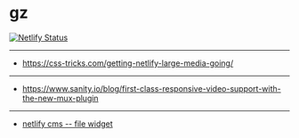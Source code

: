 # gz

[![Netlify Status](https://api.netlify.com/api/v1/badges/5060c9a7-4c5a-4026-9984-851fc3b64cac/deploy-status)](https://app.netlify.com/sites/gzzz/deploys)

------------------------------------

* https://css-tricks.com/getting-netlify-large-media-going/

-------------------------------------

* https://www.sanity.io/blog/first-class-responsive-video-support-with-the-new-mux-plugin

----------------------------------

* [netlify cms -- file widget](https://www.netlifycms.org/docs/widgets/#file)

